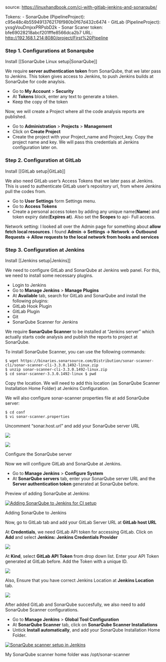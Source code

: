 
source:
https://linuxhandbook.com/ci-with-gitlab-jenkins-and-sonarqube/

Tokens:
	- SonarQube (PipelineProject): c95e48c4b5594913762176f980b0f67d432c6474
	- GitLab (PipelineProject): yxsgVouDmjxxPRPsbD2k
	- Sonar Scaner token: bfe69028218abcf201fffe8566dca2b7 
URL: http://192.168.1.214:8080/project/First%20Pipeline


### Step 1. Configurations at Sonarqube

Install [[SonarQube Linux setup|SonarQube]]

We require **server authentication token** from SonarQube, that we later pass to Jenkins. This token gives access to Jenkins, to push Jenkins builds at SonarQube for code anaylsis.

-   Go to **My Account** > **Security**
-   At **Tokens** block, enter any text to generate a token.
-   Keep the copy of the token

Now, we will create a Project where all the code analysis reports are published.

-   Go to **Administration** > **Projects** > **Management**
-   Click on **Create Project**
-   Create the project with your Project_name and Project_key. Copy the project name and key. We will pass this credentials at Jenkins configuration later on.

### Step 2. Configuration at GitLab

Install [[GitLab setup|GitLab]]

We also need GitLab user’s Access Tokens that we later pass at Jenkins. This is used to authenticate GitLab user’s repository url, from where Jenkins pull the codes from.

-   Go to **User Settings** form Settings menu.
-   Go to **Access Tokens**
-   Create a personal access token by adding any unique name(**Name**) and token expiry date(**Expires at**). Also set the **Scopes** to api- Full access.

Network setting:
I looked all over the Admin page for something about **allow fetch local resources**. I found **Admin -> Settings -> Network -> Outbound Requests -> Allow requests to the local network from hooks and services**

### Step 3. Configuration at Jenkins
Install [[Jenkins setup|Jenkins]]

We need to configure GitLab and SonarQube at Jenkins web panel. For this, we need to install some necessary plugins.

-   Login to Jenkins
-   Go to **Manage Jenkins** > **Manage Plugins**
-   At **Available** tab, search for GitLab and SonarQube and install the following plugins:
-   GitLab Hook Plugin
-   GitLab Plugin
-   Git
-   SonarQube Scanner for Jenkins

We require **SonarQube Scanner** to be installed at “Jenkins server” which actually starts code analysis and publish the reports to project at SonarQube.

To install SonarQube Scanner, you can use the following commands:

```
$ wget https://binaries.sonarsource.com/Distribution/sonar-scanner-cli/sonar-scanner-cli-3.3.0.1492-linux.zip
$ unzip sonar-scanner-cli-3.3.0.1492-linux.zip 
$ cd sonar-scanner-3.3.0.1492-linux $ pwd 
```

Copy the location. We will need to add this location (as SonarQube Scanner Installation Home Folder) at Jenkins Configuration.

We will also configure sonar-scanner properties file at add SonarQube server:

```
$ cd conf 
$ vi sonar-scanner.properties
```

Uncomment “sonar.host.url” and add your SonarQube server URL

[![](https://linuxhandbook.com/content/images/2020/06/sonar-scanner-conf.png)](https://linuxhandbook.com/content/images/2020/06/sonar-scanner-conf.png)

[![](https://i1.wp.com/linuxhandbook.com/wp-content/uploads/sonar-scanner-conf-3.png?ssl=1)](https://i1.wp.com/linuxhandbook.com/wp-content/uploads/sonar-scanner-conf-3.png?ssl=1)

Configure the SonarQube server

Now we will configure GitLab and SonarQube at Jenkins.

-   Go to **Manage Jenkins** > **Configure System**
-   At **SonarQube servers** tab, enter your SonarQube server URL and the **Server authentication token** generated at SonarQube before.

Preview of adding SonarQube at Jenkins:

[![Adding SonarQube to Jenkins for CI setup](https://linuxhandbook.com/content/images/2020/06/jenkins-sonar.png)](https://linuxhandbook.com/content/images/2020/06/jenkins-sonar.png)

Adding SonarQube to Jenkins

Now, go to GitLab tab and add your GitLab Server URL at **GitLab host URL**

At **Credentials**, we need GitLab API token for accessing GitLab. Click on **Add** and select **Jenkins:** **Jenkins Credentials Provider**

[![](https://linuxhandbook.com/content/images/2020/06/jenkins-gitlab_LI.jpg)](https://linuxhandbook.com/content/images/2020/06/jenkins-gitlab_LI.jpg)

At **Kind**, select **GitLab API Token** from drop down list. Enter your API Token generated at GitLab before. Add the Token with a unique ID.

[![](https://linuxhandbook.com/content/images/2020/06/jenkins-gitlab-api.png)](https://linuxhandbook.com/content/images/2020/06/jenkins-gitlab-api.png)

Also, Ensure that you have correct Jenkins Location at **Jenkins Location** tab.

[![](https://linuxhandbook.com/content/images/2020/06/jenkins-jenkins.png)](https://linuxhandbook.com/content/images/2020/06/jenkins-jenkins.png)

After added GitLab and SonarQube succesfully, we also need to add SonarQube Scanner configurations.

-   Go to **Manage Jenkins** > **Global Tool Configuration**
-   At **SonarQube Scanner** tab, click on **SonarQube Scanner Installations**
-   Untick **Install automatically**, and add your SonarQube Installation Home Folder.

[![SonarQube scanner setup in Jenkins](https://linuxhandbook.com/content/images/2020/06/jenkins-sonarscanner.png)](https://linuxhandbook.com/content/images/2020/06/jenkins-sonarscanner.png)

My SonarQube scanner home folder was /opt/sonar-scanner
